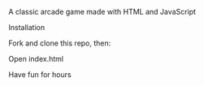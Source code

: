 A classic arcade game made with HTML and JavaScript

Installation

Fork and clone this repo, then:

Open index.html

Have fun for hours
